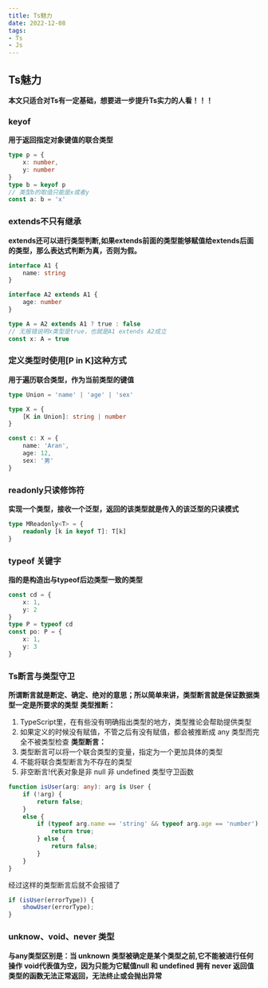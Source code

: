 ```yaml
---
title: Ts魅力
date: 2022-12-08
tags:
- Ts
- Js
---
```


## Ts魅力
**本文只适合对Ts有一定基础，想要进一步提升Ts实力的人看！！！**

### keyof
**用于返回指定对象键值的联合类型**
```ts
type p = {
    x: number,
    y: number
}
type b = keyof p
// 类型b的取值只能是x或者y
const a: b = 'x'
```

### extends不只有继承
**extends还可以进行类型判断,如果extends前面的类型能够赋值给extends后面的类型，那么表达式判断为真，否则为假。**
```ts
interface A1 {
    name: string
}

interface A2 extends A1 {
    age: number
}

type A = A2 extends A1 ? true : false
// 无报错说明x类型是true，也就是A1 extends A2成立
const x: A = true
```

### 定义类型时使用[P in K]这种方式
**用于遍历联合类型，作为当前类型的键值**
```ts
type Union = 'name' | 'age' | 'sex'

type X = {
    [K in Union]: string | number
}

const c: X = {
    name: 'Aran',
    age: 12,
    sex: '男'
}
```

### readonly只读修饰符
**实现一个类型，接收一个泛型，返回的该类型就是传入的该泛型的只读模式**
```ts
type MReadonly<T> = {
    readonly [k in keyof T]: T[k]
}
```

### typeof 关键字
**指的是构造出与typeof后边类型一致的类型**
```ts
const cd = {
    x: 1,
    y: 2
}
type P = typeof cd
const po: P = {
    x: 1,
    y: 3
}
```

### Ts断言与类型守卫
**所谓断言就是断定、确定、绝对的意思；所以简单来讲，类型断言就是保证数据类型一定是所要求的类型**
**类型推断：**
1. TypeScript里，在有些没有明确指出类型的地方，类型推论会帮助提供类型
2. 如果定义的时候没有赋值，不管之后有没有赋值，都会被推断成 any 类型而完全不被类型检查
**类型断言：**
1. 类型断言可以将一个联合类型的变量，指定为一个更加具体的类型
2. 不能将联合类型断言为不存在的类型
3. 非空断言!代表对象是非 null 非 undefined
类型守卫函数
```ts
function isUser(arg: any): arg is User {
    if (!arg) {
        return false;
    }
    else {
        if (typeof arg.name == 'string' && typeof arg.age == 'number') {
            return true;
        } else {
            return false;
        }
    }
}
```
经过这样的类型断言后就不会报错了
```ts
if (isUser(errorType)) {
    showUser(errorType);
}
```

### unknow、void、never 类型
**与any类型区别是：当 unknown 类型被确定是某个类型之前,它不能被进行任何操作**
**void代表值为空，因为只能为它赋值null 和 undefined**
**拥有 never 返回值类型的函数无法正常返回，无法终止或会抛出异常**